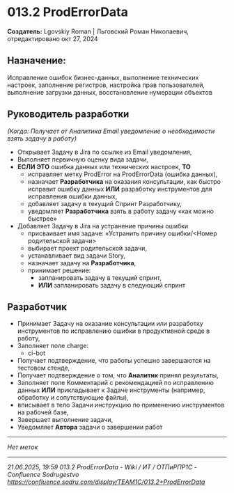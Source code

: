 # 013.2 ProdErrorData

**Создатель:** Lgovskiy Roman | Льговский Роман Николаевич, отредактировано окт 27, 2024

## Назначение:

Исправление ошибок бизнес-данных, выполнение технических настроек, заполнение регистров, настройка прав пользователей, выполнение загрузки данных, восстановление нумерации объектов

## Руководитель разработки

*(Когда: Получает от Аналитика Email уведомление о необходимости взять задачу в работу)*

- Открывает Задачу в Jira по ссылке из Email уведомления,
- Выполняет первичную оценку вида задачи,
- **ЕСЛИ ЭТО** ошибка данных или технических настроек, **ТО**
  - исправляет метку ProdError на ProdErrorData (ошибка данных),
  - назначает **Разработчика** на оказания консультации, как быстро исправит ошибку данных **ИЛИ** разработку инструментов для исправления ошибки данных,
  - добавляет задачу в текущий Спринт Разработчику,
  - уведомляет **Разработчика** взять в работу задачу «как можно быстрее»
- Добавляет Задачу в Jira на устранение причины ошибки
  - присваивает имя задаче: «Устранить причину ошибки/<Номер родительской задачи>
  - выбирает проект родительской задачи,
  - устанавливает вид задачи Story,
  - назначает задачу на **Разработчика**,
  - принимает решение:
    - запланировать задачу в текущий спринт,
    - **ИЛИ** запланировать задачу в следующий спринт

## Разработчик

- Принимает Задачу на оказание консультации или разработку инструментов по исправлению ошибки в продуктивной среде в работу,
- Заполняет поле charge:
  - ci-bot
- Получает подтверждение, что работы успешно завершаются на тестовом стенде,
- Получает подтверждение о том, что **Аналитик** принял результаты,
- Заполняет поле Комментарий с рекомендацией по исправлению данных **ИЛИ** прикладывает к Задаче инструменты (например, обработку и сопутствующие файлы),
- вписывает в тело Задачи инструкцию по применению инструментов на рабочей базе,
- Завершает выполнение задачи,
- Уведомляет **Автора** задачи о завершении работ

---

*Нет меток*

---

*21.06.2025, 19:59 013.2 ProdErrorData - Wiki / ИТ / ОТПиРПР1С - Confluence Sodrugestvo*  
*https://confluence.sodru.com/display/TEAM1C/013.2+ProdErrorData*